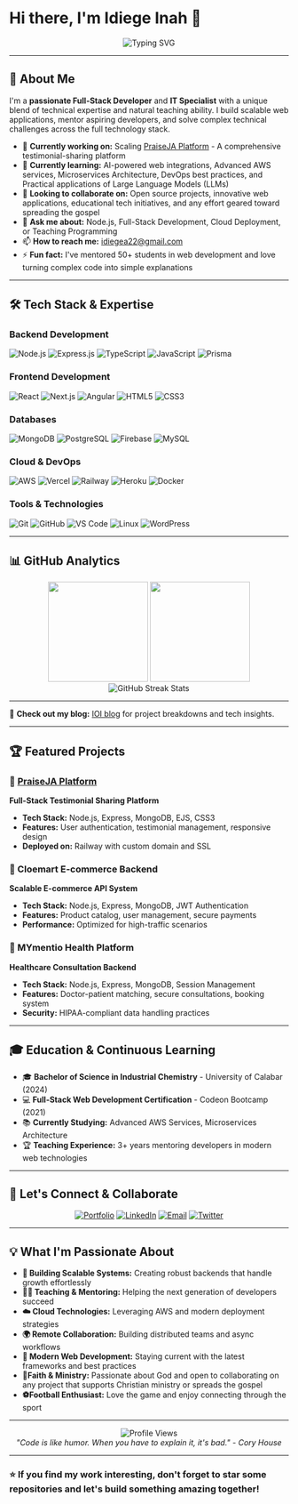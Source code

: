 # Hi there, I'm Idiege Inah 👋

<div align="center">
  <img src="https://readme-typing-svg.herokuapp.com?font=Fira+Code&size=22&duration=3000&pause=1000&color=2D1942&center=true&vCenter=true&width=600&lines=Full-Stack+Developer+%26+IT+Specialist;Node.js+Backend+Engineer;Cloud+%26+DevOps+Enthusiast;Mentor+%26+Technical+Educator" alt="Typing SVG" />
</div>

---

## 🚀 About Me

I'm a **passionate Full-Stack Developer** and **IT Specialist** with a unique blend of technical expertise and natural teaching ability. I build scalable web applications, mentor aspiring developers, and solve complex technical challenges across the full technology stack.

- 🔭 **Currently working on:** Scaling [PraiseJA Platform](https://praiseja.com) - A comprehensive testimonial-sharing platform
- 🌱 **Currently learning:** AI-powered web integrations, Advanced AWS services, Microservices Architecture, DevOps best practices, and Practical applications of Large Language Models (LLMs)
- 👯 **Looking to collaborate on:** Open source projects, innovative web applications, educational tech initiatives, and any effort geared toward spreading the gospel
- 💬 **Ask me about:** Node.js, Full-Stack Development, Cloud Deployment, or Teaching Programming
- 📫 **How to reach me:** [idiegea22@gmail.com](mailto:idiegea22@gmail.com)
- ⚡ **Fun fact:** I've mentored 50+ students in web development and love turning complex code into simple explanations

---

## 🛠️ Tech Stack & Expertise

### **Backend Development**
![Node.js](https://img.shields.io/badge/Node.js-339933?style=for-the-badge&logo=node.js&logoColor=white)
![Express.js](https://img.shields.io/badge/Express.js-000000?style=for-the-badge&logo=express&logoColor=white)
![TypeScript](https://img.shields.io/badge/TypeScript-3178C6?style=for-the-badge&logo=typescript&logoColor=white)
![JavaScript](https://img.shields.io/badge/JavaScript-F7DF1E?style=for-the-badge&logo=javascript&logoColor=black)
![Prisma](https://img.shields.io/badge/Prisma-2D3748?style=for-the-badge&logo=prisma&logoColor=white)

### **Frontend Development**
![React](https://img.shields.io/badge/React-61DAFB?style=for-the-badge&logo=react&logoColor=black)
![Next.js](https://img.shields.io/badge/Next.js-000000?style=for-the-badge&logo=next.js&logoColor=white)
![Angular](https://img.shields.io/badge/Angular-DD0031?style=for-the-badge&logo=angular&logoColor=white)
![HTML5](https://img.shields.io/badge/HTML5-E34F26?style=for-the-badge&logo=html5&logoColor=white)
![CSS3](https://img.shields.io/badge/CSS3-1572B6?style=for-the-badge&logo=css3&logoColor=white)

### **Databases**
![MongoDB](https://img.shields.io/badge/MongoDB-47A248?style=for-the-badge&logo=mongodb&logoColor=white)
![PostgreSQL](https://img.shields.io/badge/PostgreSQL-336791?style=for-the-badge&logo=postgresql&logoColor=white)
![Firebase](https://img.shields.io/badge/Firebase-FFCA28?style=for-the-badge&logo=firebase&logoColor=black)
![MySQL](https://img.shields.io/badge/MySQL-4479A1?style=for-the-badge&logo=mysql&logoColor=white)

### **Cloud & DevOps**
![AWS](https://img.shields.io/badge/AWS-232F3E?style=for-the-badge&logo=amazon-aws&logoColor=white)
![Vercel](https://img.shields.io/badge/Vercel-000000?style=for-the-badge&logo=vercel&logoColor=white)
![Railway](https://img.shields.io/badge/Railway-0B0D0E?style=for-the-badge&logo=railway&logoColor=white)
![Heroku](https://img.shields.io/badge/Heroku-430098?style=for-the-badge&logo=heroku&logoColor=white)
![Docker](https://img.shields.io/badge/Docker-2496ED?style=for-the-badge&logo=docker&logoColor=white)

### **Tools & Technologies**
![Git](https://img.shields.io/badge/Git-F05032?style=for-the-badge&logo=git&logoColor=white)
![GitHub](https://img.shields.io/badge/GitHub-181717?style=for-the-badge&logo=github&logoColor=white)
![VS Code](https://img.shields.io/badge/VS_Code-007ACC?style=for-the-badge&logo=visual-studio-code&logoColor=white)
![Linux](https://img.shields.io/badge/Linux-FCC624?style=for-the-badge&logo=linux&logoColor=black)
![WordPress](https://img.shields.io/badge/WordPress-21759B?style=for-the-badge&logo=wordpress&logoColor=white)

---

## 📊 GitHub Analytics

<div align="center">
  <img height="180em" src="https://github-readme-stats.vercel.app/api?username=IdiegeA21&show_icons=true&theme=tokyonight&include_all_commits=true&count_private=true"/>
  <img height="180em" src="https://github-readme-stats.vercel.app/api/top-langs/?username=IdiegeA21&layout=compact&langs_count=8&theme=tokyonight"/>
</div>

<div align="center">
  <img src="https://github-readme-streak-stats.herokuapp.com/?user=IdiegeA21&theme=tokyonight" alt="GitHub Streak Stats"/>
</div>

---

📝 **Check out my blog:** [IOI blog](blog.ioi.com) for project breakdowns and tech insights.

---

## 🏆 Featured Projects

### 🎉 [PraiseJA Platform](https://praiseja.com)
**Full-Stack Testimonial Sharing Platform**
- **Tech Stack:** Node.js, Express, MongoDB, EJS, CSS3
- **Features:** User authentication, testimonial management, responsive design
- **Deployed on:** Railway with custom domain and SSL

### 🛒 Cloemart E-commerce Backend
**Scalable E-commerce API System**
- **Tech Stack:** Node.js, Express, MongoDB, JWT Authentication
- **Features:** Product catalog, user management, secure payments
- **Performance:** Optimized for high-traffic scenarios

### 🏥 MYmentio Health Platform
**Healthcare Consultation Backend**
- **Tech Stack:** Node.js, Express, MongoDB, Session Management
- **Features:** Doctor-patient matching, secure consultations, booking system
- **Security:** HIPAA-compliant data handling practices

---

## 🎓 Education & Continuous Learning

- 🎓 **Bachelor of Science in Industrial Chemistry** - University of Calabar (2024)
- 💻 **Full-Stack Web Development Certification** - Codeon Bootcamp (2021)
- 📚 **Currently Studying:** Advanced AWS Services, Microservices Architecture
- 🏆 **Teaching Experience:** 3+ years mentoring developers in modern web technologies

---

## 🤝 Let's Connect & Collaborate

<div align="center">
  
[![Portfolio](https://img.shields.io/badge/Portfolio-FF5722?style=for-the-badge&logo=google-chrome&logoColor=white)](https://www.idiegea22inah.com)
[![LinkedIn](https://img.shields.io/badge/LinkedIn-0077B5?style=for-the-badge&logo=linkedin&logoColor=white)](https://www.linkedin.com/in/idiege-inah-2373b526b)
[![Email](https://img.shields.io/badge/Email-D14836?style=for-the-badge&logo=gmail&logoColor=white)](mailto:idiegea22@gmail.com)
[![Twitter](https://img.shields.io/badge/Twitter-1DA1F2?style=for-the-badge&logo=twitter&logoColor=white)](https://twitter.com/IdiegeInah)

</div>

---

## 💡 What I'm Passionate About

- **🔧 Building Scalable Systems:** Creating robust backends that handle growth effortlessly
- **👨‍🎓 Teaching & Mentoring:** Helping the next generation of developers succeed
- **☁️ Cloud Technologies:** Leveraging AWS and modern deployment strategies
- **🌍 Remote Collaboration:** Building distributed teams and async workflows
- **📱 Modern Web Development:** Staying current with the latest frameworks and best practices
- **🙏Faith & Ministry:** Passionate about God and open to collaborating on any project that supports Christian ministry or spreads the gospel
- **⚽Football Enthusiast:** Love the game and enjoy connecting through the sport
---

<div align="center">
  <img src="https://komarev.com/ghpvc/?username=IdiegeA21&color=2D1942&style=for-the-badge" alt="Profile Views"/>
</div>

<div align="center">
  <i>"Code is like humor. When you have to explain it, it's bad." - Cory House</i>
</div>

---

### ⭐ If you find my work interesting, don't forget to star some repositories and let's build something amazing together!
